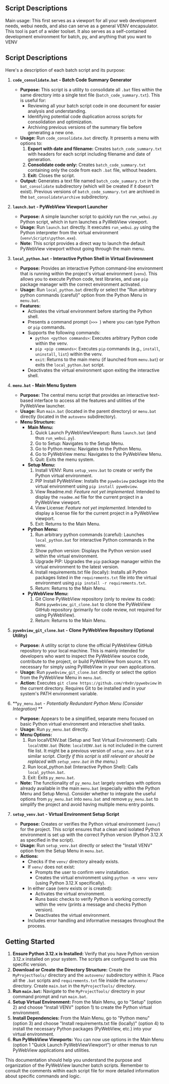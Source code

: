 
## Script Descriptions
Main usage: This first serves as a viewport for all your web development needs, webui needs, and also can serve as a general VENV encapsulator.
This tool is part of a wider toolset.
It also serves as a self-contained development environment for batch, py, and anything that you want to VENV
## Script Descriptions

Here's a description of each batch script and its purpose:

1.  **`code_consolidate.bat` - Batch Code Summary Generator**

    *   **Purpose:**  This script is a utility to consolidate all `.bat` files within the same directory into a single text file (`batch_code_summary.txt`). This is useful for:
        *   Reviewing all your batch script code in one document for easier analysis and understanding.
        *   Identifying potential code duplication across scripts for consolidation and optimization.
        *   Archiving previous versions of the summary file before generating a new one.
    *   **Usage:** Run `code_consolidate.bat` directly. It presents a menu with options to:
        1.  **Export with date and filename:** Creates `batch_code_summary.txt` with headers for each script including filename and date of generation.
        2.  **Consolidate code only:** Creates `batch_code_summary.txt` containing only the code from each `.bat` file, without headers.
        3.  **Exit:** Closes the script.
    *   **Output:** Generates a text file named `batch_code_summary.txt` in the `bat_consolidate` subdirectory (which will be created if it doesn't exist). Previous versions of `batch_code_summary.txt` are archived in the `bat_consolidate\archive` subdirectory.

2.  **`launch.bat` - PyWebView Viewport Launcher**

    *   **Purpose:** A simple launcher script to quickly run the `run_webui.py` Python script, which in turn launches a PyWebView viewport.
    *   **Usage:** Run `launch.bat` directly. It executes `run_webui.py` using the Python interpreter from the virtual environment (`venv\Scripts\python.exe`).
    *   **Note:**  This script provides a direct way to launch the default PyWebView viewport without going through the main menu.

3.  **`local_python.bat` - Interactive Python Shell in Virtual Environment**

    *   **Purpose:** Provides an interactive Python command-line environment that is running within the project's virtual environment (`venv`). This allows you to execute Python code, test libraries, and use `pip` package manager with the correct environment activated.
    *   **Usage:** Run `local_python.bat` directly or select the "Run arbitrary python commands (careful)" option from the Python Menu in `menu.bat`.
    *   **Features:**
        *   Activates the virtual environment before starting the Python shell.
        *   Presents a command prompt (`>>> `) where you can type Python or `pip` commands.
        *   Supports the following commands:
            *   `python <python commands>`: Executes arbitrary Python code within the venv.
            *   `pip <pip commands>`: Executes `pip` commands (e.g., `install`, `uninstall`, `list`) within the venv.
            *   `exit`: Returns to the main menu (if launched from `menu.bat`) or exits the `local_python.bat` script.
        *   Deactivates the virtual environment upon exiting the interactive shell.

4.  **`menu.bat` - Main Menu System**

    *   **Purpose:**  The central menu script that provides an interactive text-based interface to access all the features and utilities of the PyWebView launcher.
    *   **Usage:** Run `main.bat` (located in the parent directory) or `menu.bat` directly (located in the `autovenv` subdirectory).
    *   **Menu Structure:**
        *   **Main Menu:**
            1.  Quick Launch PyWebViewViewport: Runs `launch.bat` (and thus `run_webui.py`).
            2.  Go to Setup:  Navigates to the Setup Menu.
            3.  Go to Python menu: Navigates to the Python Menu.
            4.  Go to PyWebView menu: Navigates to the PyWebView Menu.
            5.  Quit: Exits the menu system.
        *   **Setup Menu:**
            1.  Install VENV: Runs `setup_venv.bat` to create or verify the Python virtual environment.
            2.  PIP Install PyWebView:  Installs the `pywebview` package into the virtual environment using `pip install pywebview`.
            3.  View Readme.md:  *Feature not yet implemented*. Intended to display the `readme.md` file for the current project in a PyWebView viewport.
            4.  View License: *Feature not yet implemented*. Intended to display a license file for the current project in a PyWebView viewport.
            5.  Exit: Returns to the Main Menu.
        *   **Python Menu:**
            1.  Run arbitrary python commands (careful): Launches `local_python.bat` for interactive Python commands in the venv.
            2.  Show python version: Displays the Python version used within the virtual environment.
            3.  Upgrade PIP: Upgrades the `pip` package manager within the virtual environment to the latest version.
            4.  Install requirements.txt file (locally): Installs all Python packages listed in the `requirements.txt` file into the virtual environment using `pip install -r requirements.txt`.
            5.  Return: Returns to the Main Menu.
        *   **PyWebView Menu:**
            1.  Git Clone PyWebView repository (only to review its code): Runs `pywebview_git_clone.bat` to clone the PyWebView GitHub repository (primarily for code review, not required for using PyWebView).
            2.  Return: Returns to the Main Menu.

5.  **`pywebview_git_clone.bat` - Clone PyWebView Repository (Optional Utility)**

    *   **Purpose:**  A utility script to clone the official PyWebView GitHub repository to your local machine. This is mainly intended for developers who want to inspect the PyWebView source code, contribute to the project, or build PyWebView from source. It's not necessary for simply using PyWebView in your own applications.
    *   **Usage:** Run `pywebview_git_clone.bat` directly or select the option from the PyWebView Menu in `menu.bat`.
    *   **Action:** Executes `git clone https://github.com/r0x0r/pywebview` in the current directory. Requires Git to be installed and in your system's PATH environment variable.

6.  **`py_menu.bat` -  *Potentially Redundant Python Menu (Consider Integration)* **

    *   **Purpose:**  Appears to be a simplified, separate menu focused on basic Python virtual environment and interactive shell tasks.
    *   **Usage:** Run `py_menu.bat` directly.
    *   **Menu Options:**
        1.  Run localVENV.bat (Setup and Test Virtual Environment): Calls `localVENV.bat` (Note: `localVENV.bat` is not included in the current file list. It might be a previous version of `setup_venv.bat` or a similar script. *Clarify if this script is still relevant or should be replaced with `setup_venv.bat` in the menu.*)
        2.  Run local_python.bat (Interactive Python Shell): Calls `local_python.bat`.
        3.  Exit: Exits `py_menu.bat`.
    *   **Note:**  The functionality of `py_menu.bat` largely overlaps with options already available in the main `menu.bat` (especially within the Python Menu and Setup Menu). Consider whether to integrate the useful options from `py_menu.bat` into `menu.bat` and remove `py_menu.bat` to simplify the project and avoid having multiple menu entry points.

7.  **`setup_venv.bat` - Virtual Environment Setup Script**

    *   **Purpose:**  Creates or verifies the Python virtual environment (`venv/`) for the project. This script ensures that a clean and isolated Python environment is set up with the correct Python version (Python 3.12.X as specified in the script).
    *   **Usage:** Run `setup_venv.bat` directly or select the "Install VENV" option from the Setup Menu in `menu.bat`.
    *   **Actions:**
        *   Checks if the `venv/` directory already exists.
        *   If `venv/` does not exist:
            *   Prompts the user to confirm venv installation.
            *   Creates the virtual environment using `python -m venv venv` (using Python 3.12.X specifically).
        *   In either case (venv exists or is created):
            *   Activates the virtual environment.
            *   Runs basic checks to verify Python is working correctly within the venv (prints a message and checks Python version).
            *   Deactivates the virtual environment.
        *   Includes error handling and informative messages throughout the process.

## Getting Started

1.  **Ensure Python 3.12.x is Installed:**  Verify that you have Python version 3.12.x installed on your system. The scripts are configured to use this specific version.
2.  **Download or Create the Directory Structure:** Create the `MyProjectTools/` directory and the `autovenv/` subdirectory within it. Place all the `.bat` scripts and `requirements.txt` file inside the `autovenv/` directory. Create `main.bat` in the `MyProjectTools/` directory.
3.  **Run `main.bat`:** Navigate to the `MyProjectTools/` directory in your command prompt and run `main.bat`.
4.  **Setup Virtual Environment:** From the Main Menu, go to "Setup" (option 2) and choose "Install VENV" (option 1) to create the Python virtual environment.
5.  **Install Dependencies:**  From the Main Menu, go to "Python menu" (option 3) and choose "Install requirements.txt file (locally)" (option 4) to install the necessary Python packages (PyWebView, etc.) into your virtual environment.
6.  **Run PyWebView Viewports:** You can now use options in the Main Menu (option 1 "Quick Launch PyWebViewViewport") or other menus to run PyWebView applications and utilities.

This documentation should help you understand the purpose and organization of the PyWebView launcher batch scripts. Remember to consult the comments within each script file for more detailed information about specific commands and logic.